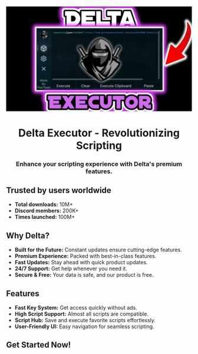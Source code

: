 ![Delta Executor](images/delta.jpg)

<div align="center">
    <h1> Delta Executor - Revolutionizing Scripting</h1>
    <h3>Enhance your scripting experience with Delta's premium features.</h3>
</div>

## Trusted by users worldwide

- **Total downloads:** 10M+
- **Discord members:** 200K+
- **Times launched:** 100M+

## Why Delta?

- **Built for the Future:** Constant updates ensure cutting-edge features.
- **Premium Experience:** Packed with best-in-class features.
- **Fast Updates:** Stay ahead with quick product updates.
- **24/7 Support:** Get help whenever you need it.
- **Secure & Free:** Your data is safe, and our product is free.

## Features

- **Fast Key System:** Get access quickly without ads.
- **High Script Support:** Almost all scripts are compatible.
- **Script Hub:** Save and execute favorite scripts effortlessly.
- **User-Friendly UI:** Easy navigation for seamless scripting.

## Get Started Now!
